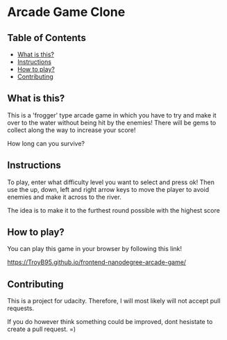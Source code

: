# Arcade Game Clone

## Table of Contents
* [What is this?](#what_is_this?)
* [Instructions](#instructions)
* [How to play?](#How_to_play?)
* [Contributing](#contributing)

## What is this?
This is a 'frogger' type arcade game in which you have to try and make it over to the water without being hit by the enemies! There will be gems to collect along the way to increase your score! 

How long can you survive?
## Instructions
To play, enter what difficulty level you want to select and press ok! Then use the up, down, left and right arrow keys to move the player to avoid enemies and make it across to the river.

The idea is to make it to the furthest round possible with the highest score

## How to play?
You can play this game in your browser by following this link!

https://TroyB95.github.io/frontend-nanodegree-arcade-game/

## Contributing
This is a project for udacity. Therefore, I will most likely will not accept pull requests. 

If you do however think something could be improved, dont hesistate to create a pull request. =)

